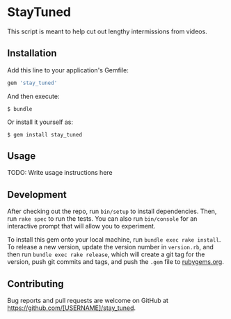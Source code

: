 # StayTuned

This script is meant to help cut out lengthy intermissions from videos.

## Installation

Add this line to your application's Gemfile:

```ruby
gem 'stay_tuned'
```

And then execute:

    $ bundle

Or install it yourself as:

    $ gem install stay_tuned

## Usage

TODO: Write usage instructions here

## Development

After checking out the repo, run `bin/setup` to install dependencies. Then, run `rake spec` to run the tests. You can also run `bin/console` for an interactive prompt that will allow you to experiment.

To install this gem onto your local machine, run `bundle exec rake install`. To release a new version, update the version number in `version.rb`, and then run `bundle exec rake release`, which will create a git tag for the version, push git commits and tags, and push the `.gem` file to [rubygems.org](https://rubygems.org).

## Contributing

Bug reports and pull requests are welcome on GitHub at https://github.com/[USERNAME]/stay_tuned.
